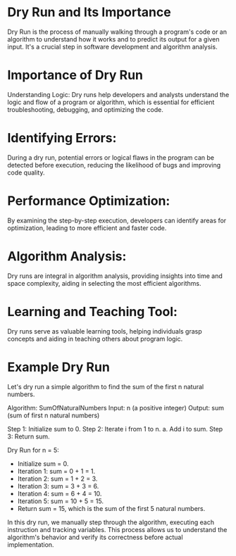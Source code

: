 # Dry Run and Its Importance
Dry Run is the process of manually walking through a program's code or an algorithm to understand how it works and to predict its output for a given input. It's a crucial step in software development and algorithm analysis.

# Importance of Dry Run
Understanding Logic: Dry runs help developers and analysts understand the logic and flow of a program or algorithm, which is essential for efficient troubleshooting, debugging, and optimizing the code.

# Identifying Errors: 
During a dry run, potential errors or logical flaws in the program can be detected before execution, reducing the likelihood of bugs and improving code quality.

# Performance Optimization: 
By examining the step-by-step execution, developers can identify areas for optimization, leading to more efficient and faster code.

# Algorithm Analysis: 
Dry runs are integral in algorithm analysis, providing insights into time and space complexity, aiding in selecting the most efficient algorithms.

# Learning and Teaching Tool: 
Dry runs serve as valuable learning tools, helping individuals grasp concepts and aiding in teaching others about program logic.

# Example Dry Run
Let's dry run a simple algorithm to find the sum of the first n natural numbers.


Algorithm: SumOfNaturalNumbers
Input: n (a positive integer)
Output: sum (sum of first n natural numbers)

Step 1: Initialize sum to 0.
Step 2: Iterate i from 1 to n.
    a. Add i to sum.
Step 3: Return sum.

Dry Run for n = 5:
- Initialize sum = 0.
- Iteration 1: sum = 0 + 1 = 1.
- Iteration 2: sum = 1 + 2 = 3.
- Iteration 3: sum = 3 + 3 = 6.
- Iteration 4: sum = 6 + 4 = 10.
- Iteration 5: sum = 10 + 5 = 15.
- Return sum = 15, which is the sum of the first 5 natural numbers.

In this dry run, we manually step through the algorithm, executing each instruction and tracking variables. This process allows us to understand the algorithm's behavior and verify its correctness before actual implementation.